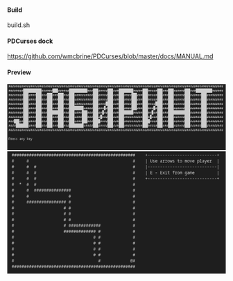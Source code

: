 
#### Build
build.sh

#### PDCurses dock
https://github.com/wmcbrine/PDCurses/blob/master/docs/MANUAL.md

#### Preview
![Logo](logo.png)
![Game](game.png)